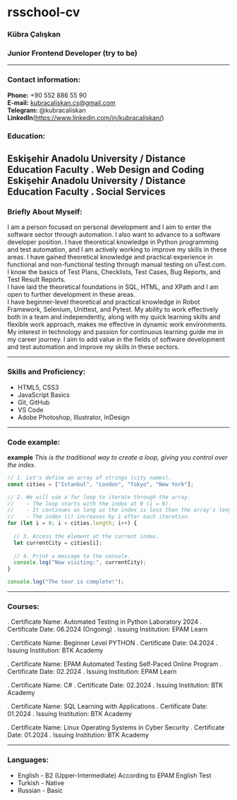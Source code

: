 # rsschool-cv
### Kübra Çalışkan
### Junior Frontend Developer (try to be)

---

### Contact information:

**Phone:** +90 552 886 55 90<br>
**E-mail:** kubracaliskan.cs@gmail.com<br>
**Telegram:** @kubracaliskan<br>
**LinkedIn**(https://www.linkedin.com/in/kubracaliskan/)<br>

### Education:
**Eskişehir Anadolu University / Distance Education Faculty**
. Web Design and Coding
**Eskişehir Anadolu University / Distance Education Faculty**
. Social Services
---

### Briefly About Myself:

I am a person focused on personal development and I aim to enter the software sector through automation. I also want to advance to a software developer position. I have theoretical knowledge in Python programming and test automation, and I am actively working to improve my skills in these areas. I have gained theoretical knowledge and practical experience in functional and non-functional testing through manual testing on uTest.com. I know the basics of Test Plans, Checklists, Test Cases, Bug Reports, and Test Result Reports.<br>
I have laid the theoretical foundations in SQL, HTML, and XPath and I am open to further development in these areas.<br> 
I have beginner-level theoretical and practical knowledge in Robot Framework, Selenium, Unittest, and Pytest. My ability to work effectively both in a team and independently, along with my quick learning skills and flexible work approach,  makes me effective in dynamic work environments.<br>
My interest in technology and passion for continuous learning guide me in my career journey. I aim to add value in the fields of software development and test automation and improve my skills in these sectors.

---

### Skills and Proficiency:

- HTML5, CSS3
- JavaScript Basics
- Git, GitHub
- VS Code
- Adobe Photoshop, Illustrator, InDesign

---

### Code example:

**example**
*This is the traditional way to create a loop, giving you control over the index.*

```javascript
// 1. Let's define an array of strings (city names).
const cities = ["Istanbul", "London", "Tokyo", "New York"];

// 2. We will use a for loop to iterate through the array.
//    - The loop starts with the index at 0 (i = 0).
//    - It continues as long as the index is less than the array's length.
//    - The index (i) increases by 1 after each iteration.
for (let i = 0; i < cities.length; i++) {
  
  // 3. Access the element at the current index.
  let currentCity = cities[i];
  
  // 4. Print a message to the console.
  console.log("Now visiting:", currentCity);
}

console.log("The tour is complete!");
```
---

### Courses:

. Certificate Name: Automated Testing in Python Laboratory 2024
. Certificate Date: 06.2024 (Ongoing)
. Issuing Institution: EPAM Learn

. Certificate Name: Beginner Level PYTHON
. Certificate Date: 04.2024
. Issuing Institution: BTK Academy

. Certificate Name: EPAM Automated Testing Self-Paced Online Program
. Certificate Date: 02.2024
. Issuing Institution: EPAM Learn

. Certificate Name: C#
. Certificate Date: 02.2024
. Issuing Institution: BTK Academy

. Certificate Name: SQL Learning with Applications
. Certificate Date: 01.2024
. Issuing Institution: BTK Academy

. Certificate Name: Linux Operating Systems in Cyber Security
. Certificate Date: 01.2024
. Issuing Institution: BTK Academy

---

### Languages:

- English \- B2 (Upper-Intermediate) According to EPAM English Test
- Turkish \- Native
- Russian \- Basic